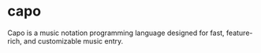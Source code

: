 # capo
Capo is a music notation programming language designed for fast, feature-rich, and customizable music entry.
